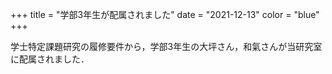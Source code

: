 +++
title = "学部3年生が配属されました"
date = "2021-12-13"
color = "blue"
+++

学士特定課題研究の履修要件から，学部3年生の大坪さん，和氣さんが当研究室に配属されました．
